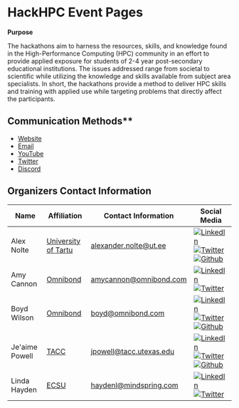 # HackHPC Event Pages

**Purpose**

The hackathons aim to harness the resources, skills, and knowledge found in the High-Performance Computing (HPC) community in an effort to provide applied exposure for students of 2-4 year post-secondary educational institutions. The issues addressed range from societal to scientific while utilizing the knowledge and skills available from subject area specialists. In short, the hackathons provide a method to deliver HPC skills and training with applied use while targeting problems that directly affect the participants. 

## Communication Methods**

* [Website](http://hackhpc.org/)
* [Email](schack@hackhcp.org)
* [YouTube](https://www.youtube.com/channel/UCESkfjHWsERvFpJgPmWXRSA)
* [Twitter](https://twitter.com/ccloudhack)
* [Discord](https://discord.gg/rSXasYKDwE) 


## Organizers Contact Information

| Name | Affiliation | Contact Information | Social Media
|-----------------------|--------------|----------------------------|----------------------------|
| Alex Nolte| [University of Tartu]( http://www.ut.ee/en)| [alexander.nolte@ut.ee](mailto:alexander.nolte@ut.ee?subject=[HackHPC-PEARC20]) | [![LinkedIn](https://hackhpc.github.io/HPCintheCity21/logos/linkedinicon.jpeg)]( https://www.linkedin.com/in/alexandernolte/)[![Twitter](https://hackhpc.github.io/HPCintheCity21/logos/twittericon.png)](https://twitter.com/alexander_nolte)[![Github](https://hackhpc.github.io/HPCintheCity21/logos/githubicon.png)](https://alexandernolte.github.io/)|
| Amy Cannon| [Omnibond]( http://www.omnibond.com/)| [amycannon@omnibond.com](mailto:amycannon@omnibond.com?subject=[HackHPC-PEARC20]) | [![LinkedIn](https://hackhpc.github.io/HPCintheCity21/logos/linkedinicon.jpeg)]( https://www.linkedin.com/in/amy-cannon-46230b31/)[![Twitter](https://hackhpc.github.io/HPCintheCity21/logos/twittericon.png)](https://twitter.com/amy__cannon) |
| Boyd Wilson| [Omnibond]( http://www.omnibond.com/)| [boyd@omnibond.com](mailto:boyd@omnibond.com?subject=[HackHPC-PEARC20]) | [![LinkedIn](https://hackhpc.github.io/HPCintheCity21/logos/linkedinicon.jpeg)]( https://www.linkedin.com/in/boydwilson/)[![Twitter](https://hackhpc.github.io/HPCintheCity21/logos/twittericon.png)](https://twitter.com/boydwilson)[![Github](https://hackhpc.github.io/HPCintheCity21/logos/githubicon.png)](https://github.com/omnibond) |
| Je'aime Powell | [TACC](http://www.tacc.utexas.edu/) | [jpowell@tacc.utexas.edu](mailto:jpowell@tacc.utexas.edu?subject=[HackHPC-PEARC20]) | [![LinkedIn](https://hackhpc.github.io/HPCintheCity21/logos/linkedinicon.jpeg)](https://www.linkedin.com/in/jeaimehp/)[![Twitter](https://hackhpc.github.io/HPCintheCity21/logos/twittericon.png)](https://twitter.com/jeaimehp)[![Github](https://hackhpc.github.io/HPCintheCity21/logos/githubicon.png)](https://github.com/jeaimehp) |
| Linda Hayden | [ECSU](http://nia.ecsu.edu/) | [haydenl@mindspring.com](mailto:haydenl@mindspring.com?subject=[HackHPC-PEARC20]) | [![LinkedIn](https://hackhpc.github.io/HPCintheCity21/logos/linkedinicon.jpeg)]( https://www.linkedin.com/in/linda-hayden-5a8b424/)[![Twitter](https://hackhpc.github.io/HPCintheCity21/logos/twittericon.png)](https://twitter.com/lhaydenecsu)|
